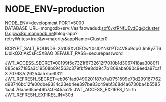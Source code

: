 # NODE_ENV=production
NODE_ENV=development
PORT=5000
DATABASE_URL=mongodb+srv://asifaowadud:sof6vxfRNfUEvdCg@cluster0.gjcwx8p.mongodb.net/blog-app?retryWrites=true&w=majority&appName=Cluster0

<!-- const salt = await bcrypt.genSalt(10); -->

BCRYPT_SALT_ROUNDS=$2b$10$XvOECwY0sI0YNkhPTz4V8u9dpGJm8yZT6lJbIkQXtIAk5sFc5X8AO
DEFAULT_PASS=securepassword
<!-- require("crypto").randomBytes(64).toString('hex') -->
JWT_ACCESS_SECRET=00199f5c7321f6732612f7030b1d3067418aa3080f1885ce27185a3c19508b894563c379fbf9e8dd947b1309aba090c9eeda97caf3
707687c26254a57cc61311
JWT_REFRESH_SECRET=eb961fad0490201f87b7a0f751599e73d299167762d98746bc12fe00dbe9384c23eb4ee397be83c49ebf368d4a6730ba4b55851aa4
76aae65ae46b740845aa25
JWT_ACCESS_EXPIRES_IN=1h
JWT_REFRESH_EXPIRES_IN=30d